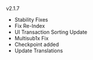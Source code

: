 v2.1.7

- Stability Fixes
- Fix Re-Index
- UI Transaction Sorting Update
- Multisub1x Fix
- Checkpoint added
- Update Translations
